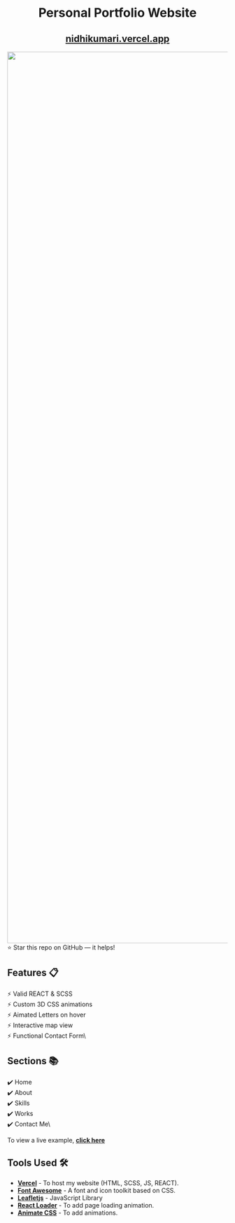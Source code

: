 <div align="center">

<h1>Personal Portfolio Website </h1>

<h2>
  <a href="https://nidhikumari.vercel.app/">nidhikumari.vercel.app</a>
</h2>


<div align="center">
  <a href="https://nidhikumari.vercel.app/">
  <img width="2040" alt="Device - Macbook Air" src="https://user-images.githubusercontent.com/77065920/176469357-6bd74b0d-6206-494e-9296-f0b2edeab524.png">
  </a>
</div>
  </div>
⭐ Star this repo on GitHub — it helps!

## Features 📋

⚡️ Valid REACT & SCSS \
⚡️ Custom 3D CSS animations\
⚡️ Aimated Letters on hover\
⚡️ Interactive map view\
⚡️ Functional Contact Form\
  

## Sections 📚

✔️ Home\
✔️ About\
✔️ Skills \
✔️ Works\
✔️ Contact Me\


To view a live example, **[click here](https://nidhikumari.vercel.app/)**

## Tools Used 🛠️

- [**Vercel**](https://vercel.com/new) - To host my  website (HTML, SCSS, JS, REACT).
- [**Font Awesome**](https://fontawesome.com/) - A font and icon toolkit based on CSS.
- [**Leafletjs**](https://leafletjs.com/) - JavaScript Library
- [**React Loader**](https://www.npmjs.com/package/react-loader) - To add page loading animation.
- [**Animate CSS**](https://animate.style/) - To add animations.

<br/>

